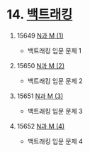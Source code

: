 # 14. <a href="https://www.acmicpc.net/step/34" title="백트래킹" target="_blank">백트래킹</a>

1. 15649 <a href="https://www.acmicpc.net/problem/15649" title="" target="_blank">N과 M (1)</a>
    - 백트래킹 입문 문제 1  
    
2. 15650 <a href="https://www.acmicpc.net/problem/15650" title="" target="_blank">N과 M (2)</a>
    - 백트래킹 입문 문제 2
    
3. 15651 <a href="https://www.acmicpc.net/problem/15651" title="" target="_blank">N과 M (3)</a>
    - 백트래킹 입문 문제 3

4. 15652 <a href="https://www.acmicpc.net/problem/15652" title="" target="_blank">N과 M (4)</a>
    - 백트래킹 입문 문제 4